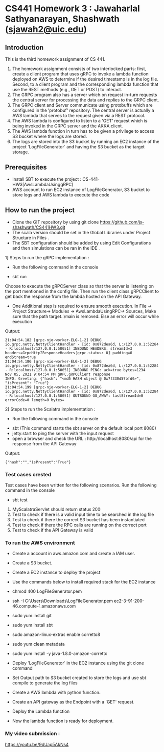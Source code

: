 # CS441 Homework 3 : Jawaharlal Sathyanarayan, Shashwath (sjawah2@uic.edu)

## Introduction
This is the third homework assignment of CS 441. 

1. The homework assignment consists of two interlocked parts: first, create a client program that uses gRPC to invoke a lambda function deployed on AWS to determine if the desired timestamp is in the log file.
   Second, to a client program and the corresponding lambda function that use the REST methods (e.g., GET or POST) to interact.
2. The GRPC program also has a server which on request in-turn requests the central server for processing the data and replies to the GRPC client.
3. The GRPC client and Server communicate using protobuffs which are configured in the 'protobuf' repository. The central server is actually a AWS lambda that serves to the request given via a REST protocol.
4. The AWS lambda is configured to listen to a 'GET' request which is being invoked in the GRPC server and the AKKA client.
5. The AWS lambda function in turn has to be given a privilege to access S3 bucket where the logs are stored.
6. The logs are stored into the S3 bucket by running an EC2 instance of the project 'LogFileGenerator' and having the S3 bucket as the target storage.

## Prerequisites

* Install SBT to execute the project : CS-441-HW3[AwsLambdaUsinggRPC]
* AWS account to run EC2 instance of LogFileGenerator, S3 bucket to store logs and AWS lambda to execute the code

## How to run the project

* Clone the GIT repository by using git clone https://github.com/js-shashwath/CS441HW3.git
* The scala version should be set in the Global Libraries under Project Structure in Files .
* The SBT configuration should be added by using Edit Configurations and then simulations can be ran in the IDE .

1] Steps to run the gRPC implementation :
* Run the following command in the console

- sbt run

Choose to execute the gRPCServer class so that the server is listening on the port mentioned in the config file. 
Then run the client class gRPCClient to get back the response from the lambda hosted on the API Gateway.

* One Additional step is required to ensure smooth execution. In File -> Project Structure-> Modules -> AwsLambdaUsingRPC-> Sources, Make sure that the path target\..\main is removed. Else an error will occur while execution

Output:
```
21:04:54.182 [grpc-nio-worker-ELG-1-2] DEBUG io.grpc.netty.NettyClientHandler - [id: 0x872dea6d, L:/127.0.0.1:52284 - R:localhost/127.0.0.1:50051] INBOUND HEADERS: streamId=3 headers=GrpcHttp2ResponseHeaders[grpc-status: 0] padding=0 endStream=true
21:04:54.186 [grpc-nio-worker-ELG-1-2] DEBUG io.grpc.netty.NettyClientHandler - [id: 0x872dea6d, L:/127.0.0.1:52284 - R:localhost/127.0.0.1:50051] INBOUND PING: ack=true bytes=1234
Nov 05, 2021 9:04:54 PM gRPC.gRPCClient response
INFO: Greeting: {"hash": "<md5 HASH object @ 0x7f330d57bfd0>", "isPresent": "True"}
21:04:54.199 [grpc-nio-worker-ELG-1-2] DEBUG io.grpc.netty.NettyClientHandler - [id: 0x872dea6d, L:/127.0.0.1:52284 - R:localhost/127.0.0.1:50051] OUTBOUND GO_AWAY: lastStreamId=0 errorCode=0 length=0 bytes=
```

2] Steps to run the Scalatra implementation :
* Run the following command in the console

- sbt (This command starts the sbt server on the default local port 8080)
- jetty:start to ping the server with the input request
- open a browser and check the URL : http://localhost:8080/api for the response from the API Gateway

Output:
```
{"hash":"","isPresent":"True"}
```

### Test cases crested

Test cases have been written for the following scenarios. Run the following command in the console

- sbt test

1. MyScalatraServlet should return status 200
2. Test to check if there is a valid input time to be searched in the log file
3. Test to check if there the correct S3 bucket has been instantiated
4. Test to check if there the RPC calls are running on the correct port
5. Test to check if the API Gateway is valid

### To run the AWS environment
* Create a account in aws.amazon.com and create a IAM user.
* Create a S3 bucket.
* Create a EC2 instance to deploy the project
* Use the commands below to install required stack for the EC2 instance

* chmod 400 LogFileGenerator.pem
* ssh -I C:\Users\Downloads\LogFileGenerator.pem ec2-3-91-200-46.compute-1.amazonaws.com
* sudo yum install git
* sudo yum install sbt
* sudo amazon-linux-extras enable corretto8
* sudo yum clean metadata
* sudo yum install -y java-1.8.0-amazon-corretto

* Deploy 'LogFileGenerator' in the EC2 instance using the git clone command
* Set Output path to S3 bucket created to store the logs and use sbt compile to generate the log files
* Create a AWS lambda with python function.
* Create an API gateway as the Endpoint with a 'GET' request.
* Deploy the Lambda function
* Now the lambda function is ready for deployment.

### My video submission :
https://youtu.be/9dUap5AkNs4
